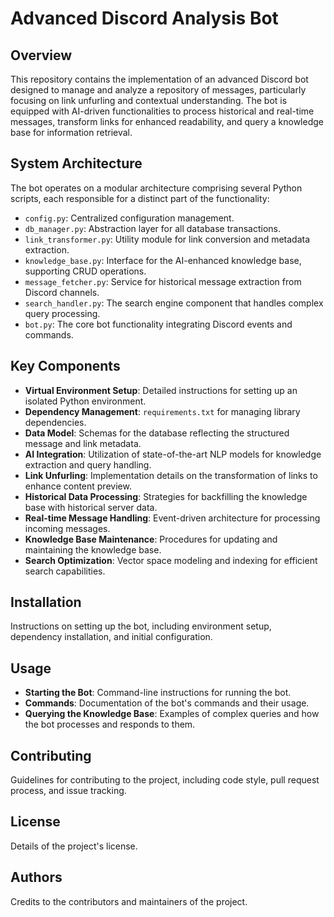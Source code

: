 # Advanced Discord Analysis Bot

## Overview

This repository contains the implementation of an advanced Discord bot designed to manage and analyze a repository of messages, particularly focusing on link unfurling and contextual understanding. The bot is equipped with AI-driven functionalities to process historical and real-time messages, transform links for enhanced readability, and query a knowledge base for information retrieval.

## System Architecture

The bot operates on a modular architecture comprising several Python scripts, each responsible for a distinct part of the functionality:

- `config.py`: Centralized configuration management.
- `db_manager.py`: Abstraction layer for all database transactions.
- `link_transformer.py`: Utility module for link conversion and metadata extraction.
- `knowledge_base.py`: Interface for the AI-enhanced knowledge base, supporting CRUD operations.
- `message_fetcher.py`: Service for historical message extraction from Discord channels.
- `search_handler.py`: The search engine component that handles complex query processing.
- `bot.py`: The core bot functionality integrating Discord events and commands.

## Key Components

- **Virtual Environment Setup**: Detailed instructions for setting up an isolated Python environment.
- **Dependency Management**: `requirements.txt` for managing library dependencies.
- **Data Model**: Schemas for the database reflecting the structured message and link metadata.
- **AI Integration**: Utilization of state-of-the-art NLP models for knowledge extraction and query handling.
- **Link Unfurling**: Implementation details on the transformation of links to enhance content preview.
- **Historical Data Processing**: Strategies for backfilling the knowledge base with historical server data.
- **Real-time Message Handling**: Event-driven architecture for processing incoming messages.
- **Knowledge Base Maintenance**: Procedures for updating and maintaining the knowledge base.
- **Search Optimization**: Vector space modeling and indexing for efficient search capabilities.

## Installation

Instructions on setting up the bot, including environment setup, dependency installation, and initial configuration.

## Usage

- **Starting the Bot**: Command-line instructions for running the bot.
- **Commands**: Documentation of the bot's commands and their usage.
- **Querying the Knowledge Base**: Examples of complex queries and how the bot processes and responds to them.

## Contributing

Guidelines for contributing to the project, including code style, pull request process, and issue tracking.

## License

Details of the project's license.

## Authors

Credits to the contributors and maintainers of the project.
